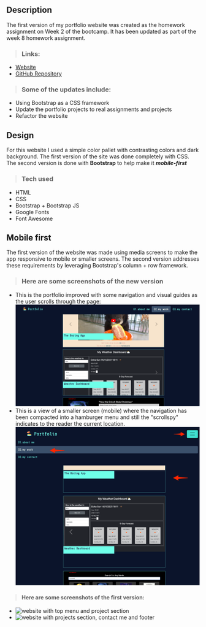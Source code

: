 
## Description

The first version of my portfolio website was created as the homework assignment on Week 2 of the bootcamp.
It has been updated as part of the week 8 homework assignment.

> ### Links:
- [Website](https://nnassarv.github.io/Personal-Portfolio/)
- [GitHub Repository](https://github.com/nnassarv/Personal-Portfolio)

> ### Some of the updates include:
- Using Bootstrap as a CSS framework
- Update the portfolio projects to real assignments and projects
- Refactor the website


## Design
For this website I used a simple color pallet with contrasting colors and dark background.
The first version of the site was done completely with CSS.
The second version is done with **Bootstrap** to help make it ***mobile-first***

> ### Tech used
- HTML
- CSS
- Bootstrap + Bootstrap JS
- Google Fonts
- Font Awesome


## Mobile first
The first version of the website was made using media screens to make the app responsive to mobile or smaller screens. The second version addresses these requirements by leveraging Bootstrap's column + row framework.

> ### Here are some screenshots of the new version
- This is the portfolio improved with some navigation and visual guides as the user scrolls through the page:
![website with top menu and project section](./assets/images/Nabil_s_Portfolio.png) 
- This is a view of a smaller screen (mobile) where the navigation has been compacted into a hamburger menu and still the "scrollspy" indicates to the reader the current location.
![website with projects section, contact me and footer](./assets/images/Nabil_s_Portfolio-2.png)


> #### Here are some screenshots of the first version:
- ![website with top menu and project section](./assets/images/hw-screenshot-1.png) 
- ![website with projects section, contact me and footer](./assets/images/hw-screenshot-2.png)